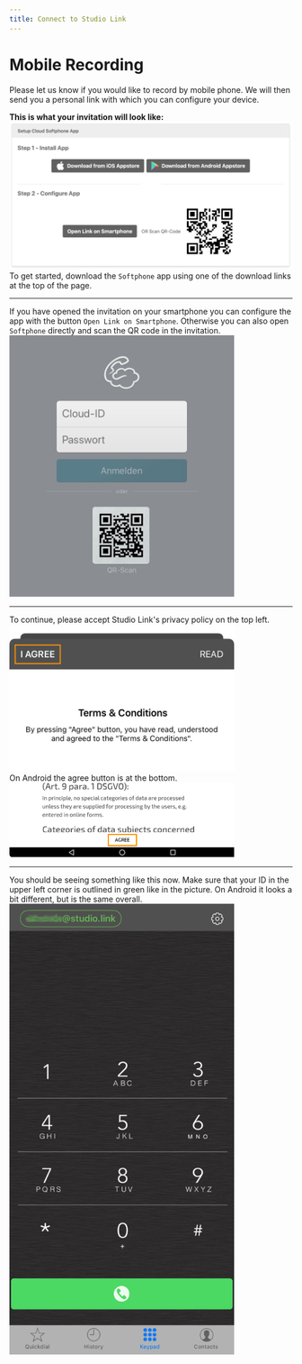 ```yaml
---
title: Connect to Studio Link
---
```


# Mobile Recording

Please let us know if you would like to record by mobile phone. We will then send you a personal link with which you can configure your device.

**This is what your invitation will look like:**
![](./img/invite.png)
To get started, download the `Softphone` app using one of the download links at the top of the page.

--- 
If you have opened the invitation on your smartphone you can configure the app with the button `Open Link on Smartphone`. Otherwise you can also open `Softphone` directly and scan the QR code in the invitation.  
<img src="./img/ios/app_config.png" width="400px">

---
To continue, please accept Studio Link's privacy policy on the top left.   
<img src="./img/ios/app_privacy.png" width="400px"><br>
On Android the agree button is at the bottom.  
<img src="./img/android/app_privacy.png" width="400px">


---

You should be seeing something like this now. Make sure that your ID in the upper left corner is outlined in green like in the picture. On Android it looks a bit different, but is the same overall.
<img src="./img/ios/app_mainscreen.png" width="400px">